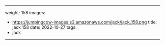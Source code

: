 
---
weight: 158
images:
- https://jumpingcow-images.s3.amazonaws.com/jack/jack_158.png
title: jack 158
date: 2022-10-27
tags:
- jack
---
